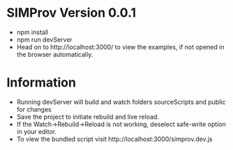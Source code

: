 # SIMProv Version 0.0.1
- npm install
- npm run devServer
- Head on to http://localhost:3000/ to view the examples, if not opened in the browser automatically.

# Information
- Running devServer will build and watch folders sourceScripts and public for changes
- Save the project to initiate rebuild and live reload.
- If the Watch->Rebuild->Reload is not working, deselect safe-write option in your editor.
- To view the bundled script visit http://localhost:3000/simprov.dev.js